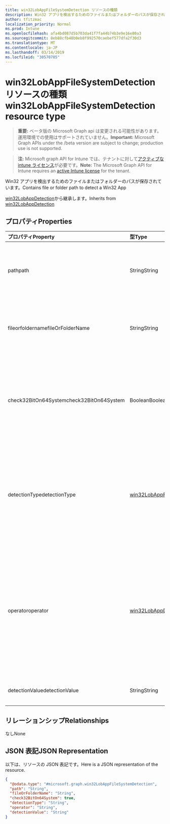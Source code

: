 ```yaml
---
title: win32LobAppFileSystemDetection リソースの種類
description: Win32 アプリを検出するためのファイルまたはフォルダーのパスが保存されています。
author: tfitzmac
localization_priority: Normal
ms.prod: Intune
ms.openlocfilehash: afa4bd087d5b703da41f7fa44b74b3e9e16e80a3
ms.sourcegitcommit: 8eb88cfb48b0eb8f992570caebef577dfa2f30d3
ms.translationtype: MT
ms.contentlocale: ja-JP
ms.lasthandoff: 03/14/2019
ms.locfileid: "30570705"
---
```

# <a name="win32lobappfilesystemdetection-resource-type"></a><span data-ttu-id="db0df-103">win32LobAppFileSystemDetection リソースの種類</span><span class="sxs-lookup"><span data-stu-id="db0df-103">win32LobAppFileSystemDetection resource type</span></span>

> <span data-ttu-id="db0df-104">**重要:** ベータ版の Microsoft Graph api は変更される可能性があります。運用環境での使用はサポートされていません。</span><span class="sxs-lookup"><span data-stu-id="db0df-104">**Important:** Microsoft Graph APIs under the /beta version are subject to change; production use is not supported.</span></span>

> <span data-ttu-id="db0df-105">**注:** Microsoft graph API for Intune では、テナントに対して[アクティブな intune ライセンス](https://go.microsoft.com/fwlink/?linkid=839381)が必要です。</span><span class="sxs-lookup"><span data-stu-id="db0df-105">**Note:** The Microsoft Graph API for Intune requires an [active Intune license](https://go.microsoft.com/fwlink/?linkid=839381) for the tenant.</span></span>

<span data-ttu-id="db0df-106">Win32 アプリを検出するためのファイルまたはフォルダーのパスが保存されています。</span><span class="sxs-lookup"><span data-stu-id="db0df-106">Contains file or folder path to detect a Win32 App</span></span>


<span data-ttu-id="db0df-107">[win32LobAppDetection](../resources/intune-apps-win32lobappdetection.md)から継承します。</span><span class="sxs-lookup"><span data-stu-id="db0df-107">Inherits from [win32LobAppDetection](../resources/intune-apps-win32lobappdetection.md)</span></span>

## <a name="properties"></a><span data-ttu-id="db0df-108">プロパティ</span><span class="sxs-lookup"><span data-stu-id="db0df-108">Properties</span></span>
|<span data-ttu-id="db0df-109">プロパティ</span><span class="sxs-lookup"><span data-stu-id="db0df-109">Property</span></span>|<span data-ttu-id="db0df-110">型</span><span class="sxs-lookup"><span data-stu-id="db0df-110">Type</span></span>|<span data-ttu-id="db0df-111">説明</span><span class="sxs-lookup"><span data-stu-id="db0df-111">Description</span></span>|
|:---|:---|:---|
|<span data-ttu-id="db0df-112">path</span><span class="sxs-lookup"><span data-stu-id="db0df-112">path</span></span>|<span data-ttu-id="db0df-113">String</span><span class="sxs-lookup"><span data-stu-id="db0df-113">String</span></span>|<span data-ttu-id="db0df-114">Win32 基幹業務 (LoB) アプリを検出するためのファイルまたはフォルダーのパス</span><span class="sxs-lookup"><span data-stu-id="db0df-114">The file or folder path to detect Win32 Line of Business (LoB) app</span></span>|
|<span data-ttu-id="db0df-115">fileorfoldername</span><span class="sxs-lookup"><span data-stu-id="db0df-115">fileOrFolderName</span></span>|<span data-ttu-id="db0df-116">String</span><span class="sxs-lookup"><span data-stu-id="db0df-116">String</span></span>|<span data-ttu-id="db0df-117">Win32 基幹業務 (LoB) アプリを検出するためのファイルまたはフォルダーの名前</span><span class="sxs-lookup"><span data-stu-id="db0df-117">The file or folder name to detect Win32 Line of Business (LoB) app</span></span>|
|<span data-ttu-id="db0df-118">check32BitOn64System</span><span class="sxs-lookup"><span data-stu-id="db0df-118">check32BitOn64System</span></span>|<span data-ttu-id="db0df-119">Boolean</span><span class="sxs-lookup"><span data-stu-id="db0df-119">Boolean</span></span>|<span data-ttu-id="db0df-120">このファイルまたはフォルダーが、64ビットのシステム上の32ビット版アプリをチェックするためのものであるかどうかを示す値。</span><span class="sxs-lookup"><span data-stu-id="db0df-120">A value indicating whether this file or folder is for checking 32-bit app on 64-bit system</span></span>|
|<span data-ttu-id="db0df-121">detectionType</span><span class="sxs-lookup"><span data-stu-id="db0df-121">detectionType</span></span>|[<span data-ttu-id="db0df-122">win32LobAppFileSystemDetectionType</span><span class="sxs-lookup"><span data-stu-id="db0df-122">win32LobAppFileSystemDetectionType</span></span>](../resources/intune-apps-win32lobappfilesystemdetectiontype.md)|<span data-ttu-id="db0df-123">ファイルシステムの検出の種類。</span><span class="sxs-lookup"><span data-stu-id="db0df-123">The file system detection type.</span></span> <span data-ttu-id="db0df-124">可能な値は `notConfigured`、`exists`、`modifiedDate`、`createdDate`、`version`、`sizeInMB` です。</span><span class="sxs-lookup"><span data-stu-id="db0df-124">Possible values are: `notConfigured`, `exists`, `modifiedDate`, `createdDate`, `version`, `sizeInMB`.</span></span>|
|<span data-ttu-id="db0df-125">operator</span><span class="sxs-lookup"><span data-stu-id="db0df-125">operator</span></span>|[<span data-ttu-id="db0df-126">win32LobAppDetectionOperator</span><span class="sxs-lookup"><span data-stu-id="db0df-126">win32LobAppDetectionOperator</span></span>](../resources/intune-apps-win32lobappdetectionoperator.md)|<span data-ttu-id="db0df-127">ファイルまたはフォルダーの検出のための演算子。</span><span class="sxs-lookup"><span data-stu-id="db0df-127">The operator for file or folder detection.</span></span> <span data-ttu-id="db0df-128">可能な値は、`notConfigured`、`equal`、`notEqual`、`greaterThan`、`greaterThanOrEqual`、`lessThan`、`lessThanOrEqual` です。</span><span class="sxs-lookup"><span data-stu-id="db0df-128">Possible values are: `notConfigured`, `equal`, `notEqual`, `greaterThan`, `greaterThanOrEqual`, `lessThan`, `lessThanOrEqual`.</span></span>|
|<span data-ttu-id="db0df-129">detectionValue</span><span class="sxs-lookup"><span data-stu-id="db0df-129">detectionValue</span></span>|<span data-ttu-id="db0df-130">String</span><span class="sxs-lookup"><span data-stu-id="db0df-130">String</span></span>|<span data-ttu-id="db0df-131">ファイルまたはフォルダーの検出値</span><span class="sxs-lookup"><span data-stu-id="db0df-131">The file or folder detection value</span></span>|

## <a name="relationships"></a><span data-ttu-id="db0df-132">リレーションシップ</span><span class="sxs-lookup"><span data-stu-id="db0df-132">Relationships</span></span>
<span data-ttu-id="db0df-133">なし</span><span class="sxs-lookup"><span data-stu-id="db0df-133">None</span></span>

## <a name="json-representation"></a><span data-ttu-id="db0df-134">JSON 表記</span><span class="sxs-lookup"><span data-stu-id="db0df-134">JSON Representation</span></span>
<span data-ttu-id="db0df-135">以下は、リソースの JSON 表記です。</span><span class="sxs-lookup"><span data-stu-id="db0df-135">Here is a JSON representation of the resource.</span></span>
<!-- {
  "blockType": "resource",
  "@odata.type": "microsoft.graph.win32LobAppFileSystemDetection"
}
-->
``` json
{
  "@odata.type": "#microsoft.graph.win32LobAppFileSystemDetection",
  "path": "String",
  "fileOrFolderName": "String",
  "check32BitOn64System": true,
  "detectionType": "String",
  "operator": "String",
  "detectionValue": "String"
}
```




